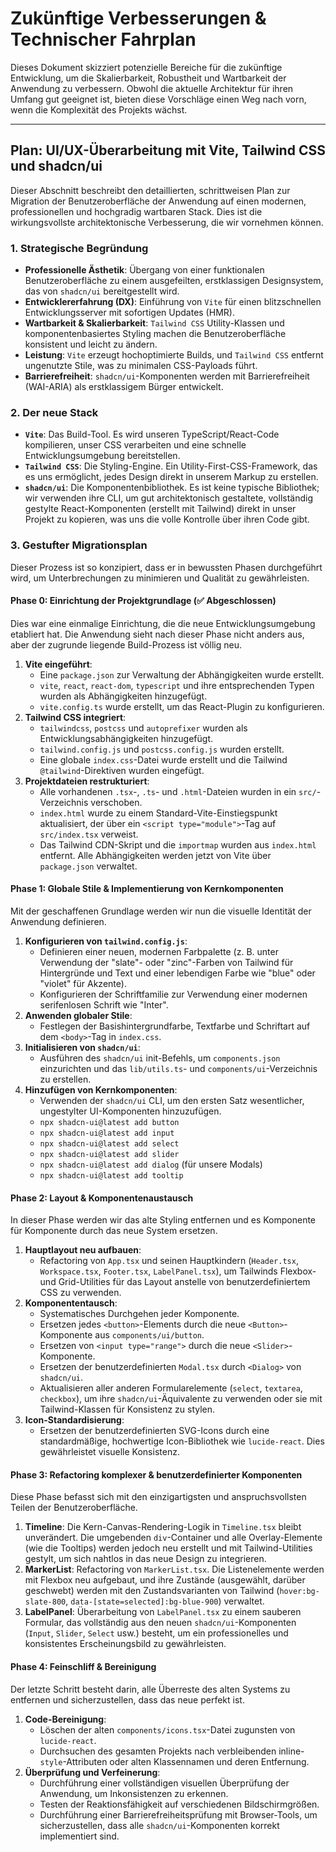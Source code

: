 # Zukünftige Verbesserungen & Technischer Fahrplan

Dieses Dokument skizziert potenzielle Bereiche für die zukünftige Entwicklung, um die Skalierbarkeit, Robustheit und Wartbarkeit der Anwendung zu verbessern. Obwohl die aktuelle Architektur für ihren Umfang gut geeignet ist, bieten diese Vorschläge einen Weg nach vorn, wenn die Komplexität des Projekts wächst.

---

## Plan: UI/UX-Überarbeitung mit Vite, Tailwind CSS und shadcn/ui

Dieser Abschnitt beschreibt den detaillierten, schrittweisen Plan zur Migration der Benutzeroberfläche der Anwendung auf einen modernen, professionellen und hochgradig wartbaren Stack. Dies ist die wirkungsvollste architektonische Verbesserung, die wir vornehmen können.

### 1. Strategische Begründung

-   **Professionelle Ästhetik**: Übergang von einer funktionalen Benutzeroberfläche zu einem ausgefeilten, erstklassigen Designsystem, das von `shadcn/ui` bereitgestellt wird.
-   **Entwicklererfahrung (DX)**: Einführung von `Vite` für einen blitzschnellen Entwicklungsserver mit sofortigen Updates (HMR).
-   **Wartbarkeit & Skalierbarkeit**: `Tailwind CSS` Utility-Klassen und komponentenbasiertes Styling machen die Benutzeroberfläche konsistent und leicht zu ändern.
-   **Leistung**: `Vite` erzeugt hochoptimierte Builds, und `Tailwind CSS` entfernt ungenutzte Stile, was zu minimalen CSS-Payloads führt.
-   **Barrierefreiheit**: `shadcn/ui`-Komponenten werden mit Barrierefreiheit (WAI-ARIA) als erstklassigem Bürger entwickelt.

### 2. Der neue Stack

-   **`Vite`**: Das Build-Tool. Es wird unseren TypeScript/React-Code kompilieren, unser CSS verarbeiten und eine schnelle Entwicklungsumgebung bereitstellen.
-   **`Tailwind CSS`**: Die Styling-Engine. Ein Utility-First-CSS-Framework, das es uns ermöglicht, jedes Design direkt in unserem Markup zu erstellen.
-   **`shadcn/ui`**: Die Komponentenbibliothek. Es ist keine typische Bibliothek; wir verwenden ihre CLI, um gut architektonisch gestaltete, vollständig gestylte React-Komponenten (erstellt mit Tailwind) direkt in unser Projekt zu kopieren, was uns die volle Kontrolle über ihren Code gibt.

### 3. Gestufter Migrationsplan

Dieser Prozess ist so konzipiert, dass er in bewussten Phasen durchgeführt wird, um Unterbrechungen zu minimieren und Qualität zu gewährleisten.

#### Phase 0: Einrichtung der Projektgrundlage (✅ Abgeschlossen)

Dies war eine einmalige Einrichtung, die die neue Entwicklungsumgebung etabliert hat. Die Anwendung sieht nach dieser Phase nicht anders aus, aber der zugrunde liegende Build-Prozess ist völlig neu.

1.  **Vite eingeführt**:
    -   Eine `package.json` zur Verwaltung der Abhängigkeiten wurde erstellt.
    -   `vite`, `react`, `react-dom`, `typescript` und ihre entsprechenden Typen wurden als Abhängigkeiten hinzugefügt.
    -   `vite.config.ts` wurde erstellt, um das React-Plugin zu konfigurieren.
2.  **Tailwind CSS integriert**:
    -   `tailwindcss`, `postcss` und `autoprefixer` wurden als Entwicklungsabhängigkeiten hinzugefügt.
    -   `tailwind.config.js` und `postcss.config.js` wurden erstellt.
    -   Eine globale `index.css`-Datei wurde erstellt und die Tailwind `@tailwind`-Direktiven wurden eingefügt.
3.  **Projektdateien restrukturiert**:
    -   Alle vorhandenen `.tsx`-, `.ts`- und `.html`-Dateien wurden in ein `src/`-Verzeichnis verschoben.
    -   `index.html` wurde zu einem Standard-Vite-Einstiegspunkt aktualisiert, der über ein `<script type="module">`-Tag auf `src/index.tsx` verweist.
    -   Das Tailwind CDN-Skript und die `importmap` wurden aus `index.html` entfernt. Alle Abhängigkeiten werden jetzt von Vite über `package.json` verwaltet.

#### Phase 1: Globale Stile & Implementierung von Kernkomponenten

Mit der geschaffenen Grundlage werden wir nun die visuelle Identität der Anwendung definieren.

1.  **Konfigurieren von `tailwind.config.js`**:
    -   Definieren einer neuen, modernen Farbpalette (z. B. unter Verwendung der "slate"- oder "zinc"-Farben von Tailwind für Hintergründe und Text und einer lebendigen Farbe wie "blue" oder "violet" für Akzente).
    -   Konfigurieren der Schriftfamilie zur Verwendung einer modernen serifenlosen Schrift wie "Inter".
2.  **Anwenden globaler Stile**:
    -   Festlegen der Basishintergrundfarbe, Textfarbe und Schriftart auf dem `<body>`-Tag in `index.css`.
3.  **Initialisieren von `shadcn/ui`**:
    -   Ausführen des `shadcn/ui` init-Befehls, um `components.json` einzurichten und das `lib/utils.ts`- und `components/ui`-Verzeichnis zu erstellen.
4.  **Hinzufügen von Kernkomponenten**:
    -   Verwenden der `shadcn/ui` CLI, um den ersten Satz wesentlicher, ungestylter UI-Komponenten hinzuzufügen.
    -   `npx shadcn-ui@latest add button`
    -   `npx shadcn-ui@latest add input`
    -   `npx shadcn-ui@latest add select`
    -   `npx shadcn-ui@latest add slider`
    -   `npx shadcn-ui@latest add dialog` (für unsere Modals)
    -   `npx shadcn-ui@latest add tooltip`

#### Phase 2: Layout & Komponentenaustausch

In dieser Phase werden wir das alte Styling entfernen und es Komponente für Komponente durch das neue System ersetzen.

1.  **Hauptlayout neu aufbauen**:
    -   Refactoring von `App.tsx` und seinen Hauptkindern (`Header.tsx`, `Workspace.tsx`, `Footer.tsx`, `LabelPanel.tsx`), um Tailwinds Flexbox- und Grid-Utilities für das Layout anstelle von benutzerdefiniertem CSS zu verwenden.
2.  **Komponententausch**:
    -   Systematisches Durchgehen jeder Komponente.
    -   Ersetzen jedes `<button>`-Elements durch die neue `<Button>`-Komponente aus `components/ui/button`.
    -   Ersetzen von `<input type="range">` durch die neue `<Slider>`-Komponente.
    -   Ersetzen der benutzerdefinierten `Modal.tsx` durch `<Dialog>` von `shadcn/ui`.
    -   Aktualisieren aller anderen Formularelemente (`select`, `textarea`, `checkbox`), um ihre `shadcn/ui`-Äquivalente zu verwenden oder sie mit Tailwind-Klassen für Konsistenz zu stylen.
3.  **Icon-Standardisierung**:
    -   Ersetzen der benutzerdefinierten SVG-Icons durch eine standardmäßige, hochwertige Icon-Bibliothek wie `lucide-react`. Dies gewährleistet visuelle Konsistenz.

#### Phase 3: Refactoring komplexer & benutzerdefinierter Komponenten

Diese Phase befasst sich mit den einzigartigsten und anspruchsvollsten Teilen der Benutzeroberfläche.

1.  **Timeline**: Die Kern-Canvas-Rendering-Logik in `Timeline.tsx` bleibt unverändert. Die umgebenden `div`-Container und alle Overlay-Elemente (wie die Tooltips) werden jedoch neu erstellt und mit Tailwind-Utilities gestylt, um sich nahtlos in das neue Design zu integrieren.
2.  **MarkerList**: Refactoring von `MarkerList.tsx`. Die Listenelemente werden mit Flexbox neu aufgebaut, und ihre Zustände (ausgewählt, darüber geschwebt) werden mit den Zustandsvarianten von Tailwind (`hover:bg-slate-800`, `data-[state=selected]:bg-blue-900`) verwaltet.
3.  **LabelPanel**: Überarbeitung von `LabelPanel.tsx` zu einem sauberen Formular, das vollständig aus den neuen `shadcn/ui`-Komponenten (`Input`, `Slider`, `Select` usw.) besteht, um ein professionelles und konsistentes Erscheinungsbild zu gewährleisten.

#### Phase 4: Feinschliff & Bereinigung

Der letzte Schritt besteht darin, alle Überreste des alten Systems zu entfernen und sicherzustellen, dass das neue perfekt ist.

1.  **Code-Bereinigung**:
    -   Löschen der alten `components/icons.tsx`-Datei zugunsten von `lucide-react`.
    -   Durchsuchen des gesamten Projekts nach verbleibenden inline-`style`-Attributen oder alten Klassennamen und deren Entfernung.
2.  **Überprüfung und Verfeinerung**:
    -   Durchführung einer vollständigen visuellen Überprüfung der Anwendung, um Inkonsistenzen zu erkennen.
    -   Testen der Reaktionsfähigkeit auf verschiedenen Bildschirmgrößen.
    -   Durchführung einer Barrierefreiheitsprüfung mit Browser-Tools, um sicherzustellen, dass alle `shadcn/ui`-Komponenten korrekt implementiert sind.
